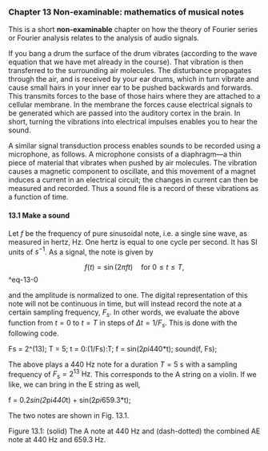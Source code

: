 ### Chapter 13 Non-examinable: mathematics of musical notes

This is a short **non-examinable** chapter on how the theory of Fourier series or Fourier analysis relates to the analysis of audio signals.

If you bang a drum the surface of the drum vibrates (according to the wave equation that we have met already in the course). That vibration is then transferred to the surrounding air molecules. The disturbance propagates through the air, and is received by your ear drums, which in turn vibrate and cause small hairs in your inner ear to be pushed backwards and forwards. This transmits forces to the base of those hairs where they are attached to a cellular membrane. In the membrane the forces cause electrical signals to be generated which are passed into the auditory cortex in the brain. In short, turning the vibrations into electrical impulses enables you to hear the sound.

A similar signal transduction process enables sounds to be recorded using a microphone, as follows. A microphone consists of a diaphragm—a thin piece of material that vibrates when pushed by air molecules. The vibration causes a magnetic component to oscillate, and this movement of a magnet induces a current in an electrical circuit; the changes in current can then be measured and recorded. Thus a sound file is a record of these vibrations as a function of time.

#### 13.1 Make a sound

Let $f$ be the frequency of pure sinusoidal note, i.e. a single sine wave, as measured in hertz, Hz. One hertz is equal to one cycle per second. It has SI units of $s^{-1}$. As a signal, the note is given by


$$ f(t) = \sin (2\pi f t) \quad \text {for $0 \leq t \leq T$}, $$
^eq-13-0


and the amplitude is normalized to one. The digital representation of this note will not be continuous in time, but will instead record the note at a certain sampling frequency, $F_s$. In other words, we evaluate the above function from $t = 0$ to $t = T$ in steps of $\Delta t= 1/F_s$. This is done with the following code.

Fs = 2^(13); T = 5;
t = 0:(1/Fs):T;
f = sin(2*pi*440*t);
sound(f, Fs);

The above plays a $440 \text { Hz}$ note for a duration $T = 5\textrm { s}$ with a sampling frequency of $F_s = 2^{13} \text { Hz}$. This corresponds to the A string on a violin. If we like, we can bring in the E string as well,

f = 0.2*sin(2*pi*440*t) + sin(2*pi*659.3*t);

The two notes are shown in Fig. 13.1.

Figure 13.1: (solid) The A note at 440 Hz and (dash-dotted) the combined AE note at 440 Hz and 659.3 Hz.